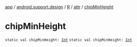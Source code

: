 [app](../../../index.md) / [android.support.design](../../index.md) / [R](../index.md) / [attr](index.md) / [chipMinHeight](./chip-min-height.md)

# chipMinHeight

`static val chipMinHeight: `[`Int`](https://kotlinlang.org/api/latest/jvm/stdlib/kotlin/-int/index.html)
`static val chipMinHeight: `[`Int`](https://kotlinlang.org/api/latest/jvm/stdlib/kotlin/-int/index.html)